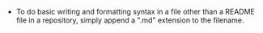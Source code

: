 - To do basic writing and formatting syntax in a file other than a README file in a repository, simply append a ".md" extension to the filename.
